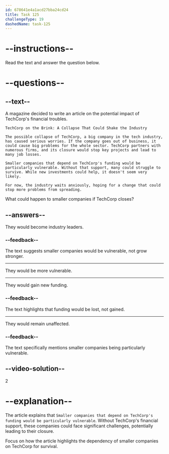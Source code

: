```yaml
---
id: 678641e4a1acd27bba24cd24
title: Task 125
challengeType: 19
dashedName: task-125
---
```


<!-- READING -->

# --instructions--

Read the text and answer the question below.

# --questions--

## --text--

A magazine decided to write an article on the potential impact of TechCorp's financial troubles.  

`TechCorp on the Brink: A Collapse That Could Shake the Industry`

`The possible collapse of TechCorp, a big company in the tech industry, has caused serious worries. If the company goes out of business, it could cause big problems for the whole sector. TechCorp partners with numerous firms, and its closure would stop key projects and lead to many job losses.`

`Smaller companies that depend on TechCorp's funding would be particularly vulnerable. Without that support, many could struggle to survive. While new investments could help, it doesn't seem very likely.`

`For now, the industry waits anxiously, hoping for a change that could stop more problems from spreading.`

What could happen to smaller companies if TechCorp closes?

## --answers--

They would become industry leaders.

### --feedback--

The text suggests smaller companies would be vulnerable, not grow stronger.

---

They would be more vulnerable.

---

They would gain new funding.

### --feedback--

The text highlights that funding would be lost, not gained.

---

They would remain unaffected.

### --feedback--

The text specifically mentions smaller companies being particularly vulnerable.

## --video-solution--

2

# --explanation--

The article explains that `Smaller companies that depend on TechCorp's funding would be particularly vulnerable`. Without TechCorp's financial support, these companies could face significant challenges, potentially leading to their closure.

Focus on how the article highlights the dependency of smaller companies on TechCorp for survival.
